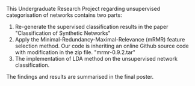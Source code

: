 This Undergraduate Research Project regarding unsupervised categorisation of networks contains two parts:

1. Re-generate the supervised classification results in the paper "Classification of Synthetic Networks"
2. Apply the Minimal-Redundancy-Maximal-Relevance (mRMR) feature selection method. Our code is inheriting an online Github source code  with modification in the zip file. "mrmr-0.9.2.tar"
3. The implementation of LDA method on the unsupervised network classification.

The findings and results are summarised in the final poster.
